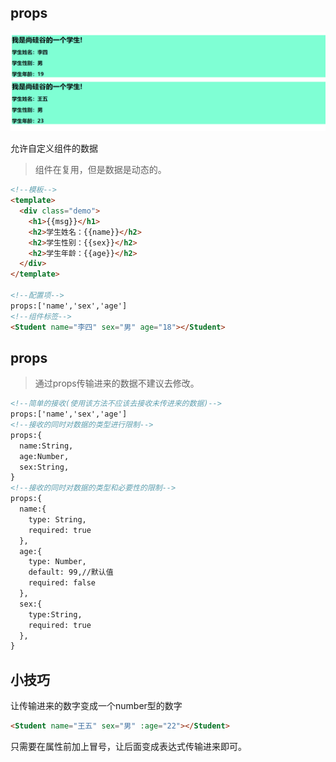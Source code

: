 ## props

![image-20220702155023969](images/image-20220702155023969-16567482247431.png)

允许自定义组件的数据

> 组件在复用，但是数据是动态的。

```html
<!--模板-->
<template>
  <div class="demo">
    <h1>{{msg}}</h1>
    <h2>学生姓名：{{name}}</h2>
    <h2>学生性别：{{sex}}</h2>
    <h2>学生年龄：{{age}}</h2>
  </div>
</template>

<!--配置项-->
props:['name','sex','age']
<!--组件标签-->
<Student name="李四" sex="男" age="18"></Student>
```

## props

> 通过props传输进来的数据不建议去修改。

```html
<!--简单的接收(使用该方法不应该去接收未传进来的数据)-->
props:['name','sex','age']
<!--接收的同时对数据的类型进行限制-->
props:{
  name:String,
  age:Number,
  sex:String,
}
<!--接收的同时对数据的类型和必要性的限制-->
props:{
  name:{
    type: String,
    required: true
  },
  age:{
    type: Number,
    default: 99,//默认值
    required: false
  },
  sex:{
    type:String,
    required: true
  },
}
```



## 小技巧

让传输进来的数字变成一个number型的数字

```html
<Student name="王五" sex="男" :age="22"></Student>
```

只需要在属性前加上冒号，让后面变成表达式传输进来即可。